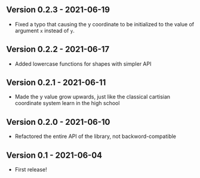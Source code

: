 ## Version 0.2.3 - 2021-06-19

* Fixed a typo that causing the y coordinate to be initialized to the value of argument `x` instead of `y`.

## Version 0.2.2 - 2021-06-17

* Added lowercase functions for shapes with simpler API

## Version 0.2.1 - 2021-06-11

* Made the y value grow upwards, just like the classical cartisian
coordinate system learn in the high school

## Version 0.2.0 - 2021-06-10

* Refactored the entire API of the library, not backword-compatible

## Version 0.1 - 2021-06-04

* First release!


